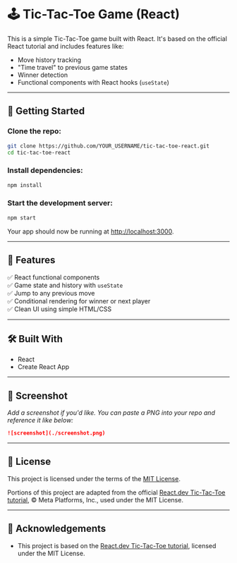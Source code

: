 # 🕹️ Tic-Tac-Toe Game (React)

This is a simple Tic-Tac-Toe game built with React. It's based on the official React tutorial and includes features like:

- Move history tracking  
- "Time travel" to previous game states  
- Winner detection  
- Functional components with React hooks (`useState`)

---

## 🚀 Getting Started

### Clone the repo:

```bash
git clone https://github.com/YOUR_USERNAME/tic-tac-toe-react.git
cd tic-tac-toe-react
```

### Install dependencies:

```bash
npm install
```

### Start the development server:

```bash
npm start
```

Your app should now be running at [http://localhost:3000](http://localhost:3000).

---

## 🧠 Features

✅ React functional components  
✅ Game state and history with `useState`  
✅ Jump to any previous move  
✅ Conditional rendering for winner or next player  
✅ Clean UI using simple HTML/CSS

---

## 🛠 Built With

- React  
- Create React App

---

## 📸 Screenshot

_Add a screenshot if you'd like. You can paste a PNG into your repo and reference it like below:_

```md
![screenshot](./screenshot.png)
```

---

## 📄 License

This project is licensed under the terms of the [MIT License](LICENSE).

Portions of this project are adapted from the official [React.dev Tic-Tac-Toe tutorial](https://react.dev/learn/tutorial-tic-tac-toe), © Meta Platforms, Inc., used under the MIT License.

---

## 🙌 Acknowledgements

- This project is based on the [React.dev Tic-Tac-Toe tutorial](https://react.dev/learn/tutorial-tic-tac-toe), licensed under the MIT License.
